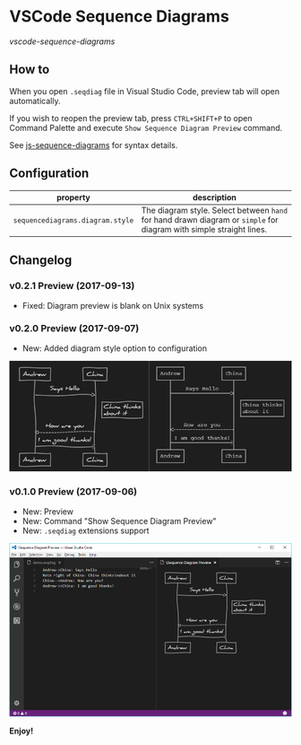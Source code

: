 # VSCode Sequence Diagrams
_vscode-sequence-diagrams_

## How to

When you open `.seqdiag` file in Visual Studio Code, preview tab will open automatically. 

If you wish to reopen the preview tab, press `CTRL+SHIFT+P` to open Command Palette and execute `Show Sequence Diagram Preview` command.

See [js-sequence-diagrams](https://bramp.github.io/js-sequence-diagrams/) for syntax details.

## Configuration

| property                         | description                              |
|----------------------------------|------------------------------------------|
| `sequencediagrams.diagram.style` | The diagram style. Select between `hand` for hand drawn diagram or `simple` for diagram with simple straight lines. |

## Changelog

### v0.2.1 Preview (2017-09-13)
- Fixed: Diagram preview is blank on Unix systems

### v0.2.0 Preview (2017-09-07)
- New: Added diagram style option to configuration 

![v0.2.0 Perview Screenshot](images/Demo0.2.0.png)

### v0.1.0 Preview (2017-09-06)
- New: Preview
- New: Command "Show Sequence Diagram Preview"
- New: `.seqdiag` extensions support

![v0.1.0 Preview Screenshot](images/Demo0.1.0.png)

**Enjoy!**